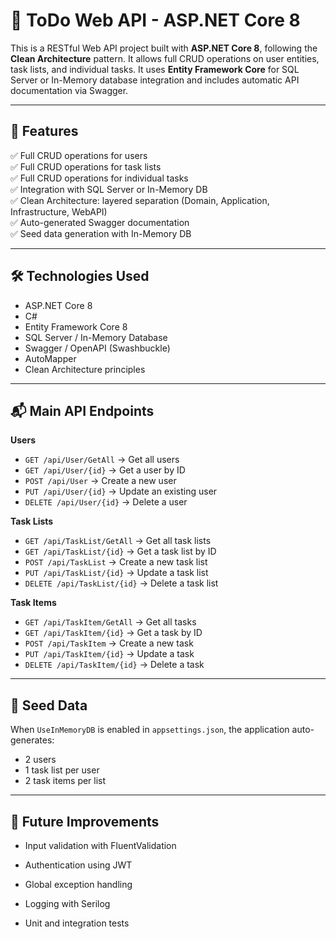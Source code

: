 # 📝 ToDo Web API - ASP.NET Core 8

This is a RESTful Web API project built with **ASP.NET Core 8**, following the **Clean Architecture** pattern. It allows full CRUD operations on user entities, task lists, and individual tasks. It uses **Entity Framework Core** for SQL Server or In-Memory database integration and includes automatic API documentation via Swagger.

---

## 🚀 Features

✅ Full CRUD operations for users  
✅ Full CRUD operations for task lists  
✅ Full CRUD operations for individual tasks  
✅ Integration with SQL Server or In-Memory DB  
✅ Clean Architecture: layered separation (Domain, Application, Infrastructure, WebAPI)  
✅ Auto-generated Swagger documentation  
✅ Seed data generation with In-Memory DB  

---

## 🛠️ Technologies Used

- ASP.NET Core 8
- C#
- Entity Framework Core 8
- SQL Server / In-Memory Database
- Swagger / OpenAPI (Swashbuckle)
- AutoMapper
- Clean Architecture principles

---

## 📬 Main API Endpoints

**Users**
- `GET /api/User/GetAll` → Get all users  
- `GET /api/User/{id}` → Get a user by ID  
- `POST /api/User` → Create a new user  
- `PUT /api/User/{id}` → Update an existing user  
- `DELETE /api/User/{id}` → Delete a user  

**Task Lists**
- `GET /api/TaskList/GetAll` → Get all task lists  
- `GET /api/TaskList/{id}` → Get a task list by ID  
- `POST /api/TaskList` → Create a new task list  
- `PUT /api/TaskList/{id}` → Update a task list  
- `DELETE /api/TaskList/{id}` → Delete a task list  

**Task Items**
- `GET /api/TaskItem/GetAll` → Get all tasks  
- `GET /api/TaskItem/{id}` → Get a task by ID  
- `POST /api/TaskItem` → Create a new task  
- `PUT /api/TaskItem/{id}` → Update a task  
- `DELETE /api/TaskItem/{id}` → Delete a task  

---

## 🧪 Seed Data

When `UseInMemoryDB` is enabled in `appsettings.json`, the application auto-generates:
- 2 users
- 1 task list per user
- 2 task items per list

---
## 📄 Future Improvements
- Input validation with FluentValidation

- Authentication using JWT

- Global exception handling

- Logging with Serilog

- Unit and integration tests
